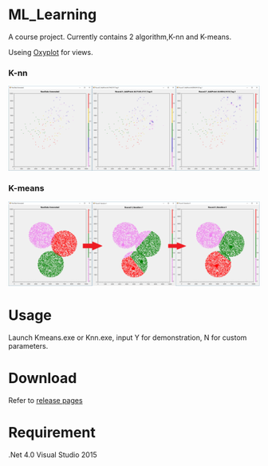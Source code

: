 # ML_Learning
A course project. Currently contains 2 algorithm,K-nn and K-means.

Useing [Oxyplot](http://www.oxyplot.org/) for views.


### K-nn ###
![](https://raw.githubusercontent.com/aiex718/ML_Learning/master/Knn/KNN.png)


### K-means ###
![](https://raw.githubusercontent.com/aiex718/ML_Learning/master/Kmeans/Kmeans.png)


# Usage
Launch Kmeans.exe or Knn.exe, input Y for demonstration, N for custom parameters.


# Download
Refer to [release pages](https://github.com/aiex718/ML_Learning/releases)


# Requirement
.Net 4.0
Visual Studio 2015
